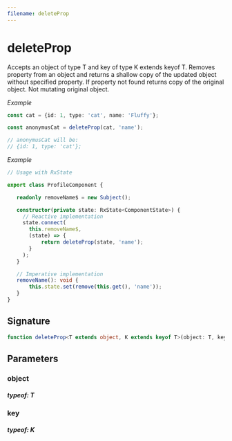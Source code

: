 ```yaml
---
filename: deleteProp
---
```


# deleteProp

Accepts an object of type T and key of type K extends keyof T.
Removes property from an object and returns a shallow copy of the updated object without specified property.
If property not found returns copy of the original object.
Not mutating original object.

_Example_

```TypeScript
const cat = {id: 1, type: 'cat', name: 'Fluffy'};

const anonymusCat = deleteProp(cat, 'name');

// anonymusCat will be:
// {id: 1, type: 'cat'};
```

_Example_

```TypeScript
// Usage with RxState

export class ProfileComponent {

   readonly removeName$ = new Subject();

   constructor(private state: RxState<ComponentState>) {
     // Reactive implementation
     state.connect(
       this.removeName$,
       (state) => {
           return deleteProp(state, 'name');
       }
     );
   }

   // Imperative implementation
   removeName(): void {
       this.state.set(remove(this.get(), 'name'));
   }
}
```

## Signature

```TypeScript
function deleteProp<T extends object, K extends keyof T>(object: T, key: K): Omit<T, K>
```

## Parameters

### object

##### typeof: T

### key

##### typeof: K
